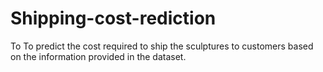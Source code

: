 # Shipping-cost-rediction
To To predict the cost required to ship the sculptures to customers based on the information provided in the dataset.
